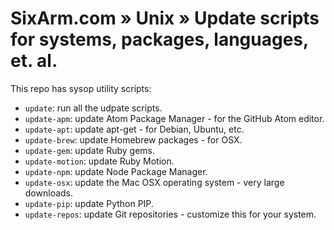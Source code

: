 # SixArm.com » Unix » Update scripts for systems, packages, languages, et. al.

This repo has sysop utility scripts:

 * `update`: run all the udpate scripts.
 * `update-apm`: update Atom Package Manager - for the GitHub Atom editor.
 * `update-apt`: update apt-get - for Debian, Ubuntu, etc.
 * `update-brew`: update Homebrew packages - for OSX.
 * `update-gem`: update Ruby gems.
 * `update-motion`: update Ruby Motion.
 * `update-npm`: update Node Package Manager.
 * `update-osx`: update the Mac OSX operating system - very large downloads.
 * `update-pip`: update Python PIP.
 * `update-repos`: update Git repositories - customize this for your system.
